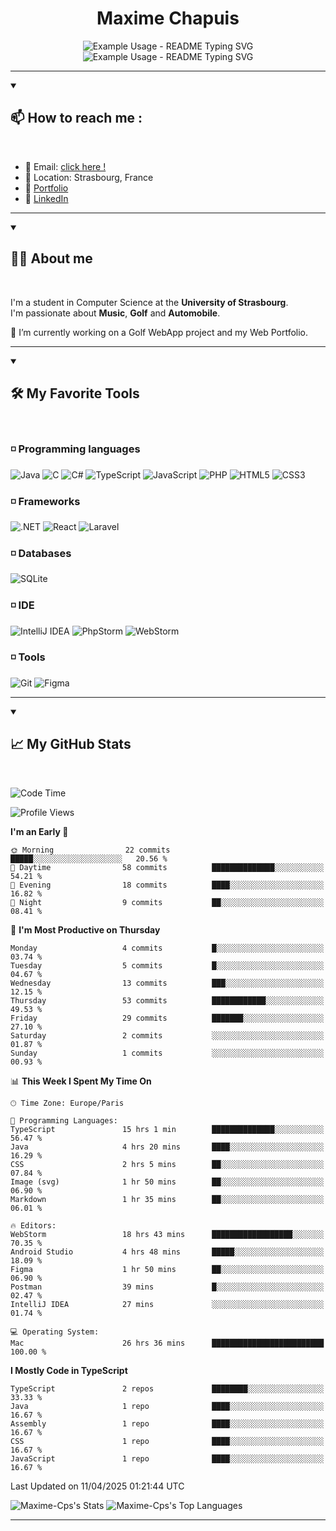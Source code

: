 
<h1 align="center">Maxime Chapuis</h1>

<p align="center">
  <img src="https://readme-typing-svg.demolab.com/?lines=IT;Certainly+Coding+or+Golfing&font=Fira%20Code&center=true&width=380&height=50&duration=4000&pause=1000" alt="Example Usage - README Typing SVG">
    <br>
  <img src="https://readme-typing-svg.demolab.com/?lines=Student;right+now&font=Fira%20Code&center=true&width=380&height=50&duration=4000&pause=1000" alt="Example Usage - README Typing SVG">
</p>

---
<details open>
    <summary><h2>📫 How to reach me :</h2></summary>
<br>


  - 📧 Email: [click here !](maxime.chapuis60@gmail.com)
  - 📌 Location: Strasbourg, France
  - 📝 [Portfolio](https://myportfolio-maxime-chapuis.vercel.app/)
  - 📝 [LinkedIn](https://www.linkedin.com/in/maxime-chapuis-dev/)

</details>

---

<details open>
    <summary><h2>🙋🏻‍️ About me </h2></summary>
<br>

I'm a student in Computer Science at the **University of Strasbourg**.
<br>
I'm passionate about **Music**, **Golf** and **Automobile**.

🔭 I’m currently working on a Golf WebApp project and my Web Portfolio.

</details>

---

<details open>
    <summary><h2>🛠️ My Favorite Tools </h2></summary>
<br>

### ◽️ Programming languages

![Java](https://img.shields.io/badge/Java-007396?style=for-the-badge&logo=java&logoColor=white)
![C](https://img.shields.io/badge/C-00599C?style=for-the-badge&logo=&logoColor=white)
![C#](https://img.shields.io/badge/C%23-239120?style=for-the-badge&logo=c-sharp&logoColor=white)
![TypeScript](https://img.shields.io/badge/TypeScript-007ACC?style=for-the-badge&logo=typescript&logoColor=white)
![JavaScript](https://img.shields.io/badge/JavaScript-F7DF1E?style=for-the-badge&logo=javascript&logoColor=black)
![PHP](https://img.shields.io/badge/PHP-777BB4?style=for-the-badge&logo=php&logoColor=white)
![HTML5](https://img.shields.io/badge/HTML5-E34F26?style=for-the-badge&logo=html5&logoColor=white)
![CSS3](https://img.shields.io/badge/CSS3-1572B6?style=for-the-badge&logo=css3&logoColor=white)

### ◽️ Frameworks

![.NET](https://img.shields.io/badge/.NET-512BD4?style=for-the-badge&logo=.net&logoColor=white)
![React](https://img.shields.io/badge/React-0a7ea4?style=for-the-badge&logo=react&logoColor=white)
![Laravel](https://img.shields.io/badge/Laravel-DD0031?style=for-the-badge&logo=laravel&logoColor=white)

### ◽️ Databases

![SQLite](https://img.shields.io/badge/SQLite-4479A1?style=for-the-badge&logo=sqlite&logoColor=white)

### ◽️ IDE

![IntelliJ IDEA](https://img.shields.io/badge/IntelliJIDEA-000000?style=for-the-badge&logo=intellij-idea&logoColor=white)
![PhpStorm](https://img.shields.io/badge/PhpStorm-000000?style=for-the-badge&logo=phpstorm&logoColor=white)
![WebStorm](https://img.shields.io/badge/WebStorm-000000?style=for-the-badge&logo=webstorm&logoColor=white)

### ◽️ Tools

![Git](https://img.shields.io/badge/Git-F05032?style=for-the-badge&logo=git&logoColor=white)
![Figma](https://img.shields.io/badge/Figma-F05032?style=for-the-badge&logo=figma&logoColor=white)

</details>

---

<details open>
    <summary><h2>📈 My GitHub Stats</h2></summary>
<br>

<!--START_SECTION:waka-->
![Code Time](http://img.shields.io/badge/Code%20Time-105%20hrs%2020%20mins-blue)

![Profile Views](http://img.shields.io/badge/Profile%20Views-0-blue)

**I'm an Early 🐤** 

```text
🌞 Morning                22 commits          █████░░░░░░░░░░░░░░░░░░░░   20.56 % 
🌆 Daytime                58 commits          ██████████████░░░░░░░░░░░   54.21 % 
🌃 Evening                18 commits          ████░░░░░░░░░░░░░░░░░░░░░   16.82 % 
🌙 Night                  9 commits           ██░░░░░░░░░░░░░░░░░░░░░░░   08.41 % 
```
📅 **I'm Most Productive on Thursday** 

```text
Monday                   4 commits           █░░░░░░░░░░░░░░░░░░░░░░░░   03.74 % 
Tuesday                  5 commits           █░░░░░░░░░░░░░░░░░░░░░░░░   04.67 % 
Wednesday                13 commits          ███░░░░░░░░░░░░░░░░░░░░░░   12.15 % 
Thursday                 53 commits          ████████████░░░░░░░░░░░░░   49.53 % 
Friday                   29 commits          ███████░░░░░░░░░░░░░░░░░░   27.10 % 
Saturday                 2 commits           ░░░░░░░░░░░░░░░░░░░░░░░░░   01.87 % 
Sunday                   1 commits           ░░░░░░░░░░░░░░░░░░░░░░░░░   00.93 % 
```


📊 **This Week I Spent My Time On** 

```text
🕑︎ Time Zone: Europe/Paris

💬 Programming Languages: 
TypeScript               15 hrs 1 min        ██████████████░░░░░░░░░░░   56.47 % 
Java                     4 hrs 20 mins       ████░░░░░░░░░░░░░░░░░░░░░   16.29 % 
CSS                      2 hrs 5 mins        ██░░░░░░░░░░░░░░░░░░░░░░░   07.84 % 
Image (svg)              1 hr 50 mins        ██░░░░░░░░░░░░░░░░░░░░░░░   06.90 % 
Markdown                 1 hr 35 mins        ██░░░░░░░░░░░░░░░░░░░░░░░   06.01 % 

🔥 Editors: 
WebStorm                 18 hrs 43 mins      ██████████████████░░░░░░░   70.35 % 
Android Studio           4 hrs 48 mins       █████░░░░░░░░░░░░░░░░░░░░   18.09 % 
Figma                    1 hr 50 mins        ██░░░░░░░░░░░░░░░░░░░░░░░   06.90 % 
Postman                  39 mins             █░░░░░░░░░░░░░░░░░░░░░░░░   02.47 % 
IntelliJ IDEA            27 mins             ░░░░░░░░░░░░░░░░░░░░░░░░░   01.74 % 

💻 Operating System: 
Mac                      26 hrs 36 mins      █████████████████████████   100.00 % 
```

**I Mostly Code in TypeScript** 

```text
TypeScript               2 repos             ████████░░░░░░░░░░░░░░░░░   33.33 % 
Java                     1 repo              ████░░░░░░░░░░░░░░░░░░░░░   16.67 % 
Assembly                 1 repo              ████░░░░░░░░░░░░░░░░░░░░░   16.67 % 
CSS                      1 repo              ████░░░░░░░░░░░░░░░░░░░░░   16.67 % 
JavaScript               1 repo              ████░░░░░░░░░░░░░░░░░░░░░   16.67 % 
```




 Last Updated on 11/04/2025 01:21:44 UTC
<!--END_SECTION:waka-->

![Maxime-Cps's Stats](https://github-readme-stats-maximes-projects-0d1947d9.vercel.app/api?username=Maxime-Cps&theme=blueberry&show_icons=true&hide_border=false&count_private=false)
![Maxime-Cps's Top Languages](https://github-readme-stats-maximes-projects-0d1947d9.vercel.app/api/top-langs/?username=Maxime-Cps&theme=blueberry&show_icons=true&hide_border=false&layout=compact)


</details>


---

